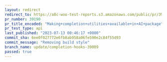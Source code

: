 ```yaml
---
layout: redirect
redirect_to: https://a8c-woo-test-reports.s3.amazonaws.com/public/pr/39190/api/index.html
pr_number: 39190
pr_title_encoded: "Making+completion+utilities+available+in+AI+package"
pr_test_type: api
last_published: "2023-07-13 00:46:17 +0000"
commit_sha: 6ee0f027772e6fb8ab958a06fe590e2c84f55d93
commit_message: "Removing build style"
branch_name: update/completion-hooks-39009
passed: true
---
```

